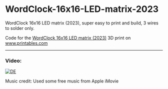# WordClock-16x16-LED-matrix-2023

WordClock 16x16 LED matrix (2023), super easy to print and build, 3 wires to solder only.

Code for the <a href="https://www.printables.com/de/model/350568-wordclock-16x16-led-matrix">WordClock 16x16 LED matrix (2023)</a> 3D print on <a href="https://www.printables.com">www.printables.com</a>


<hr>
<h3><b>Video:</b></h3>

[![DE](https://img.youtube.com/vi/5VF4V6CXWMs/0.jpg)](https://www.youtube.com/embed/5VF4V6CXWMs)

Music credit: Used some free music from Apple iMovie


